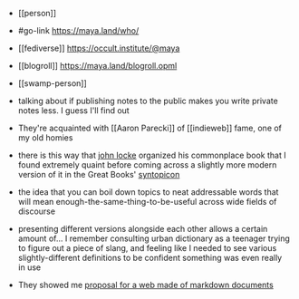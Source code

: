 * [[person]]
* #go-link https://maya.land/who/
* [[fediverse]] https://occult.institute/@maya
* [[blogroll]] https://maya.land/blogroll.opml
* [[swamp-person]]



* talking about if publishing notes to the public makes you write private notes less. I guess I'll find out
* They're acquainted with [[Aaron Parecki]] of [[indieweb]] fame, one of my old homies
* there is this way that [john locke](https://fs.blog/2014/07/john-locke-common-place-book/) organized his commonplace book that I found extremely quaint before coming across a slightly more modern version of it in the Great Books' [syntopicon](https://en.wikipedia.org/wiki/A_Syntopicon)
* the idea that you can boil down topics to neat addressable words that will mean enough-the-same-thing-to-be-useful across wide fields of discourse
* presenting different versions alongside each other allows a certain amount of... I remember consulting urban dictionary as a teenager trying to figure out a piece of slang, and feeling like I needed to see various slightly-different definitions to be confident something was even really in use
* They showed me  [proposal for a web made of markdown documents](https://macwright.com/2020/08/22/clean-starts-for-the-web.html?s=09 "https://macwright.com/2020/08/22/clean-starts-for-the-web.html?s=09")